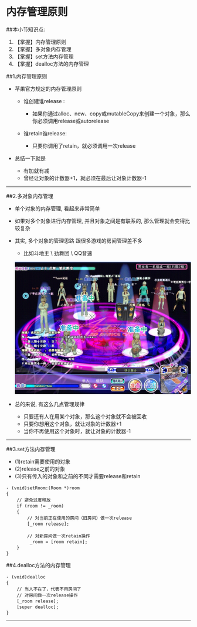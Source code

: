 # 内存管理原则
##本小节知识点:
1. 【掌握】内存管理原则
2. 【掌握】多对象内存管理
3. 【掌握】set方法内存管理
4. 【掌握】dealloc方法的内存管理

##1.内存管理原则
- 苹果官方规定的内存管理原则
    + 谁创建谁release :
        * 如果你通过alloc、new、copy或mutableCopy来创建一个对象，那么你必须调用release或autorelease

    + 谁retain谁release:
        * 只要你调用了retain，就必须调用一次release

- 总结一下就是
    + 有加就有减
    + 曾经让对象的计数器+1，就必须在最后让对象计数器-1

---

##2.多对象内存管理
- 单个对象的内存管理, 看起来非常简单

- 如果对多个对象进行内存管理, 并且对象之间是有联系的, 那么管理就会变得比较复杂

- 其实, 多个对象的管理思路 跟很多游戏的房间管理差不多
    + 比如斗地主 \ 劲舞团 \ QQ音速

  ![](images/a5/534347_001415_6_lit.jpg)

- 总的来说, 有这么几点管理规律
    + 只要还有人在用某个对象，那么这个对象就不会被回收
    + 只要你想用这个对象，就让对象的计数器+1
    + 当你不再使用这个对象时，就让对象的计数器-1


---

##3.set方法内存管理
- (1)retain需要使用的对象
- (2)release之前的对象
- (3)只有传入的对象和之前的不同才需要release和retain

```objc
- (void)setRoom:(Room *)room
{
    // 避免过度释放
    if (room != _room)
    {
        // 对当前正在使用的房间（旧房间）做一次release
        [_room release];

        // 对新房间做一次retain操作
         _room = [room retain];
    }
}

```

##4.dealloc方法的内存管理

```objc
- (void)dealloc
{
    // 当人不在了，代表不用房间了
    // 对房间做一次release操作
    [_room release];
    [super dealloc];
}

```

---


